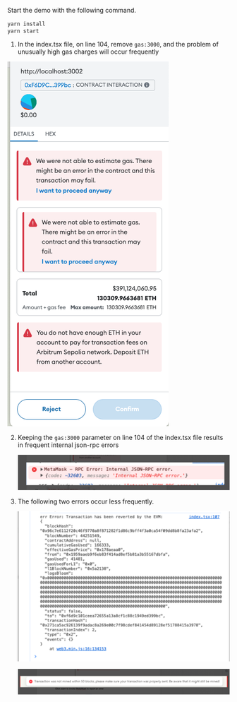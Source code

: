Start the demo with the following command.
```
yarn install
yarn start
```



1. In the index.tsx file, on line 104, remove `gas:3000`, and the problem of unusually high gas charges will occur frequently

![](./images/gas_error.jpg)





2. Keeping the `gas:3000` parameter on line 104 of the index.tsx file results in frequent internal json-rpc errors

   ![](./images/json_rpc_error.jpg)



3. The following two errors occur less frequently.

   ![1.pic](./images/1.pic.jpg)

   ![2.pic](./images/2.pic.jpg)
